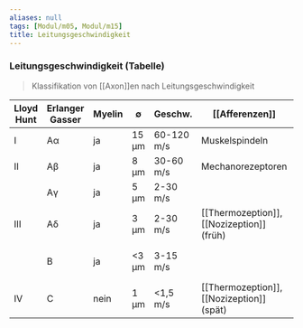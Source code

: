 ```yaml
---
aliases: null
tags: [Modul/m05, Modul/m15]
title: Leitungsgeschwindigkeit
---
```

### Leitungsgeschwindigkeit (Tabelle)
> Klassifikation von [[Axon]]en nach Leitungsgeschwindigkeit

| Lloyd Hunt | Erlanger Gasser | Myelin | ∅     | Geschw.    | [[Afferenzen]]                            | [[Efferenzen]]                          |
| ---------- | --------------- | ------ | ----- | ---------- | ----------------------------------------- | --------------------------------------- |
| I          | Aα              | ja     | 15 μm | 60-120 m/s | Muskelspindeln                            | α-Motoneurone                           |
| II         | Aβ              | ja     | 8 μm  | 30-60 m/s  | Mechanorezeptoren                         |                                         |
|            | Aγ              | ja     | 5 μm  | 2-30 m/s   |                                           | Muskelspindeln                          |
| III        | Aδ              | ja     | 3 μm  | 2-30 m/s   | [[Thermozeption]], [[Nozizeption]] (früh) |                                         |
|            | B               | ja     | <3 μm | 3-15 m/s   |                                           | Sympathische präganglionäre [[Neuron]] |
| IV         | C               | nein   | 1 μm  | <1,5 m/s   | [[Thermozeption]], [[Nozizeption]] (spät) | Sympathische postgangionäre [[Neuron]]                                        |
